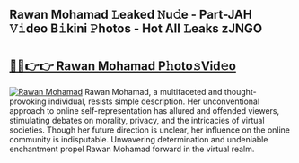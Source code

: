 ## Rawan Mohamad 𝙻eaked 𝙽u𝚍e - Part-JAH 𝚅𝚒deo B𝚒kini 𝙿hotos - Hot All 𝙻eaks zJNGO

# <h2><a href="http://ld0ikh.urlbe.top/?page=Rawan+Mohamad">🔗🔗👉👉 Rawan Mohamad P𝚑oto𝚜Vid𝚎o</a></h2>

[![Rawan Mohamad](https://i.imgur.com/eBuTRDB.gif)](http://ld0ikh.urlbe.top/?page=Rawan+Mohamad)
Rawan Mohamad, a multifaceted and thought-provoking individual, resists simple description. Her unconventional approach to online self-representation has allured and offended viewers, stimulating debates on morality, privacy, and the intricacies of virtual societies. Though her future direction is unclear, her influence on the online community is indisputable. Unwavering determination and undeniable enchantment propel Rawan Mohamad forward in the virtual realm.
